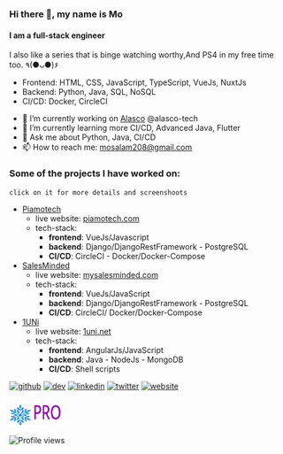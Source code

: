 ### Hi there 👋, my name is Mo
#### I am a full-stack engineer


I also like a series that is binge watching worthy,And PS4 in my free time too. ٩(●ᴗ●)۶


- Frontend: HTML, CSS, JavaScript, TypeScript, VueJs, NuxtJs
- Backend: Python, Java, SQL, NoSQL
- CI/CD: Docker, CircleCI
</ln>


- 🔭 I’m currently working on [Alasco](https://alasco.de) @alasco-tech 
- 🌱 I’m currently learning more  CI/CD, Advanced Java, Flutter 
- 💬 Ask me about Python, Java, CI/CD 
- 📫 How to reach me: mosalam208@gmail.com 

### Some of the projects I have worked on:
```
click on it for more details and screenshoots
```
- [Piamotech](https://github.com/m7salam/m7salam/blob/master/piamotech.md)
  * live website: [piamotech.com](https://piamotech.com)
  * tech-stack:
    - **frontend**: VueJs/Javascript
    - **backend**: Django/DjangoRestFramework - PostgreSQL
    - **CI/CD**: CircleCI - Docker/Docker-Compose
- [SalesMinded](https://github.com/m7salam/m7salam/blob/master/salesminded.md)
  * live website: [mysalesminded.com](https://mysalesminded.com)
  * tech-stack:
    - **frontend**: VueJs/JavaScript
    - **backend**: Django/DjangoRestFramework - PostgreSQL
    - **CI/CD**: CircleCI/ Docker/Docker-Compose
- [1UNi](https://github.com/m7salam/m7salam/blob/master/1uni.md)
  * live website: [1uni.net](https://1uni.net)
  * tech-stack:
    - **frontend**: AngularJs/JavaScript
    - **backend**: Java - NodeJs - MongoDB 
    - **CI/CD**: Shell scripts
    
 
[<img src='https://cdn.jsdelivr.net/npm/simple-icons@3.0.1/icons/github.svg' alt='github' height='40'>](https://github.com/m7salam)  [<img src='https://cdn.jsdelivr.net/npm/simple-icons@3.0.1/icons/dev-dot-to.svg' alt='dev' height='40'>](https://dev.to/m7salam)  [<img src='https://cdn.jsdelivr.net/npm/simple-icons@3.0.1/icons/linkedin.svg' alt='linkedin' height='40'>](https://www.linkedin.com/in/m7salam/)  [<img src='https://cdn.jsdelivr.net/npm/simple-icons@3.0.1/icons/twitter.svg' alt='twitter' height='40'>](https://twitter.com/m7salam)  [<img src='https://cdn.jsdelivr.net/npm/simple-icons@3.0.1/icons/icloud.svg' alt='website' height='40'>](https://mosalam.me)  

<a href='https://archiveprogram.github.com/'><img src='https://raw.githubusercontent.com/acervenky/animated-github-badges/master/assets/acbadge.gif' width='40' height='40'></a> <a href='https://github.com/pricing'><img src='https://raw.githubusercontent.com/acervenky/animated-github-badges/master/assets/pro.gif' width='50' height='50'></a>



![Profile views](https://gpvc.arturio.dev/m7salam) 
